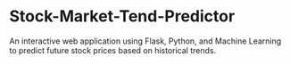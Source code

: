 # Stock-Market-Tend-Predictor
An interactive web application using Flask, Python, and Machine Learning to predict future stock prices based on historical trends.
